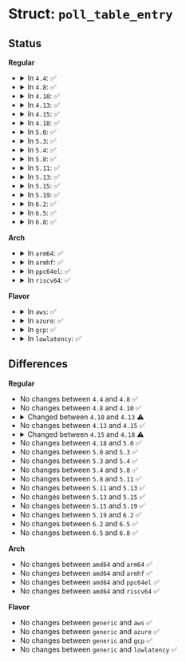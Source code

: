 # Struct: <code>poll_table_entry</code>

## Status
<b>Regular</b>
<ul>
<li>
<details>
<summary>In <code>4.4</code>: ✅</summary>

```c
struct poll_table_entry {
    struct file *filp;
    long unsigned int key;
    wait_queue_t wait;
    wait_queue_head_t *wait_address;
};
```
</details>
</li>
<li>
<details>
<summary>In <code>4.8</code>: ✅</summary>

```c
struct poll_table_entry {
    struct file *filp;
    long unsigned int key;
    wait_queue_t wait;
    wait_queue_head_t *wait_address;
};
```
</details>
</li>
<li>
<details>
<summary>In <code>4.10</code>: ✅</summary>

```c
struct poll_table_entry {
    struct file *filp;
    long unsigned int key;
    wait_queue_t wait;
    wait_queue_head_t *wait_address;
};
```
</details>
</li>
<li>
<details>
<summary>In <code>4.13</code>: ✅</summary>

```c
struct poll_table_entry {
    struct file *filp;
    long unsigned int key;
    wait_queue_entry_t wait;
    wait_queue_head_t *wait_address;
};
```
</details>
</li>
<li>
<details>
<summary>In <code>4.15</code>: ✅</summary>

```c
struct poll_table_entry {
    struct file *filp;
    long unsigned int key;
    wait_queue_entry_t wait;
    wait_queue_head_t *wait_address;
};
```
</details>
</li>
<li>
<details>
<summary>In <code>4.18</code>: ✅</summary>

```c
struct poll_table_entry {
    struct file *filp;
    __poll_t key;
    wait_queue_entry_t wait;
    wait_queue_head_t *wait_address;
};
```
</details>
</li>
<li>
<details>
<summary>In <code>5.0</code>: ✅</summary>

```c
struct poll_table_entry {
    struct file *filp;
    __poll_t key;
    wait_queue_entry_t wait;
    wait_queue_head_t *wait_address;
};
```
</details>
</li>
<li>
<details>
<summary>In <code>5.3</code>: ✅</summary>

```c
struct poll_table_entry {
    struct file *filp;
    __poll_t key;
    wait_queue_entry_t wait;
    wait_queue_head_t *wait_address;
};
```
</details>
</li>
<li>
<details>
<summary>In <code>5.4</code>: ✅</summary>

```c
struct poll_table_entry {
    struct file *filp;
    __poll_t key;
    wait_queue_entry_t wait;
    wait_queue_head_t *wait_address;
};
```
</details>
</li>
<li>
<details>
<summary>In <code>5.8</code>: ✅</summary>

```c
struct poll_table_entry {
    struct file *filp;
    __poll_t key;
    wait_queue_entry_t wait;
    wait_queue_head_t *wait_address;
};
```
</details>
</li>
<li>
<details>
<summary>In <code>5.11</code>: ✅</summary>

```c
struct poll_table_entry {
    struct file *filp;
    __poll_t key;
    wait_queue_entry_t wait;
    wait_queue_head_t *wait_address;
};
```
</details>
</li>
<li>
<details>
<summary>In <code>5.13</code>: ✅</summary>

```c
struct poll_table_entry {
    struct file *filp;
    __poll_t key;
    wait_queue_entry_t wait;
    wait_queue_head_t *wait_address;
};
```
</details>
</li>
<li>
<details>
<summary>In <code>5.15</code>: ✅</summary>

```c
struct poll_table_entry {
    struct file *filp;
    __poll_t key;
    wait_queue_entry_t wait;
    wait_queue_head_t *wait_address;
};
```
</details>
</li>
<li>
<details>
<summary>In <code>5.19</code>: ✅</summary>

```c
struct poll_table_entry {
    struct file *filp;
    __poll_t key;
    wait_queue_entry_t wait;
    wait_queue_head_t *wait_address;
};
```
</details>
</li>
<li>
<details>
<summary>In <code>6.2</code>: ✅</summary>

```c
struct poll_table_entry {
    struct file *filp;
    __poll_t key;
    wait_queue_entry_t wait;
    wait_queue_head_t *wait_address;
};
```
</details>
</li>
<li>
<details>
<summary>In <code>6.5</code>: ✅</summary>

```c
struct poll_table_entry {
    struct file *filp;
    __poll_t key;
    wait_queue_entry_t wait;
    wait_queue_head_t *wait_address;
};
```
</details>
</li>
<li>
<details>
<summary>In <code>6.8</code>: ✅</summary>

```c
struct poll_table_entry {
    struct file *filp;
    __poll_t key;
    wait_queue_entry_t wait;
    wait_queue_head_t *wait_address;
};
```
</details>
</li>
</ul>
<b>Arch</b>
<ul>
<li>
<details>
<summary>In <code>arm64</code>: ✅</summary>

```c
struct poll_table_entry {
    struct file *filp;
    __poll_t key;
    wait_queue_entry_t wait;
    wait_queue_head_t *wait_address;
};
```
</details>
</li>
<li>
<details>
<summary>In <code>armhf</code>: ✅</summary>

```c
struct poll_table_entry {
    struct file *filp;
    __poll_t key;
    wait_queue_entry_t wait;
    wait_queue_head_t *wait_address;
};
```
</details>
</li>
<li>
<details>
<summary>In <code>ppc64el</code>: ✅</summary>

```c
struct poll_table_entry {
    struct file *filp;
    __poll_t key;
    wait_queue_entry_t wait;
    wait_queue_head_t *wait_address;
};
```
</details>
</li>
<li>
<details>
<summary>In <code>riscv64</code>: ✅</summary>

```c
struct poll_table_entry {
    struct file *filp;
    __poll_t key;
    wait_queue_entry_t wait;
    wait_queue_head_t *wait_address;
};
```
</details>
</li>
</ul>
<b>Flavor</b>
<ul>
<li>
<details>
<summary>In <code>aws</code>: ✅</summary>

```c
struct poll_table_entry {
    struct file *filp;
    __poll_t key;
    wait_queue_entry_t wait;
    wait_queue_head_t *wait_address;
};
```
</details>
</li>
<li>
<details>
<summary>In <code>azure</code>: ✅</summary>

```c
struct poll_table_entry {
    struct file *filp;
    __poll_t key;
    wait_queue_entry_t wait;
    wait_queue_head_t *wait_address;
};
```
</details>
</li>
<li>
<details>
<summary>In <code>gcp</code>: ✅</summary>

```c
struct poll_table_entry {
    struct file *filp;
    __poll_t key;
    wait_queue_entry_t wait;
    wait_queue_head_t *wait_address;
};
```
</details>
</li>
<li>
<details>
<summary>In <code>lowlatency</code>: ✅</summary>

```c
struct poll_table_entry {
    struct file *filp;
    __poll_t key;
    wait_queue_entry_t wait;
    wait_queue_head_t *wait_address;
};
```
</details>
</li>
</ul>

## Differences
<b>Regular</b>
<ul>
<li>
No changes between <code>4.4</code> and <code>4.8</code> ✅
</li>
<li>
No changes between <code>4.8</code> and <code>4.10</code> ✅
</li>
<li>
<details>
<summary>Changed between <code>4.10</code> and <code>4.13</code> ⚠️</summary>
<ul>
<li>
<b>Field type changed. </b>
<code>wait_queue_t wait</code> ➡️ <code>wait_queue_entry_t wait</code>
</li>
</ul>
</details>
</li>
<li>
No changes between <code>4.13</code> and <code>4.15</code> ✅
</li>
<li>
<details>
<summary>Changed between <code>4.15</code> and <code>4.18</code> ⚠️</summary>
<ul>
<li>
<b>Field type changed. </b>
<code>long unsigned int key</code> ➡️ <code>__poll_t key</code>
</li>
</ul>
</details>
</li>
<li>
No changes between <code>4.18</code> and <code>5.0</code> ✅
</li>
<li>
No changes between <code>5.0</code> and <code>5.3</code> ✅
</li>
<li>
No changes between <code>5.3</code> and <code>5.4</code> ✅
</li>
<li>
No changes between <code>5.4</code> and <code>5.8</code> ✅
</li>
<li>
No changes between <code>5.8</code> and <code>5.11</code> ✅
</li>
<li>
No changes between <code>5.11</code> and <code>5.13</code> ✅
</li>
<li>
No changes between <code>5.13</code> and <code>5.15</code> ✅
</li>
<li>
No changes between <code>5.15</code> and <code>5.19</code> ✅
</li>
<li>
No changes between <code>5.19</code> and <code>6.2</code> ✅
</li>
<li>
No changes between <code>6.2</code> and <code>6.5</code> ✅
</li>
<li>
No changes between <code>6.5</code> and <code>6.8</code> ✅
</li>
</ul>
<b>Arch</b>
<ul>
<li>
No changes between <code>amd64</code> and <code>arm64</code> ✅
</li>
<li>
No changes between <code>amd64</code> and <code>armhf</code> ✅
</li>
<li>
No changes between <code>amd64</code> and <code>ppc64el</code> ✅
</li>
<li>
No changes between <code>amd64</code> and <code>riscv64</code> ✅
</li>
</ul>
<b>Flavor</b>
<ul>
<li>
No changes between <code>generic</code> and <code>aws</code> ✅
</li>
<li>
No changes between <code>generic</code> and <code>azure</code> ✅
</li>
<li>
No changes between <code>generic</code> and <code>gcp</code> ✅
</li>
<li>
No changes between <code>generic</code> and <code>lowlatency</code> ✅
</li>
</ul>
